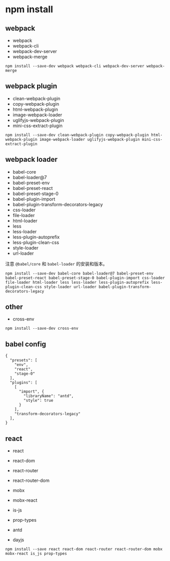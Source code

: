 # npm install

## webpack

+ webpack
+ webpack-cli
+ webpack-dev-server
+ webpack-merge
```
npm install --save-dev webpack webpack-cli webpack-dev-server webpack-merge
```

## webpack plugin

+ clean-webpack-plugin
+ copy-webpack-plugin
+ html-webpack-plugin
+ image-webpack-loader
+ uglifyjs-webpack-plugin
+ mini-css-extract-plugin

```
npm install --save-dev clean-webpack-plugin copy-webpack-plugin html-webpack-plugin image-webpack-loader uglifyjs-webpack-plugin mini-css-extract-plugin
```

## webpack loader

+ babel-core
+ babel-loader@7
+ babel-preset-env
+ babel-preset-react
+ babel-preset-stage-0
+ babel-plugin-import
+ babel-plugin-transform-decorators-legacy
+ css-loader
+ file-loader
+ html-loader
+ less
+ less-loader
+ less-plugin-autoprefix
+ less-plugin-clean-css
+ style-loader
+ url-loader

注意 `@babel/core` 和 `babel-loader` 的安装和版本。

```
npm install --save-dev babel-core babel-loader@7 babel-preset-env babel-preset-react babel-preset-stage-0 babel-plugin-import css-loader file-loader html-loader less less-loader less-plugin-autoprefix less-plugin-clean-css style-loader url-loader babel-plugin-transform-decorators-legacy
```

## other

+ cross-env

```
npm install --save-dev cross-env
```

## babel config

```
{
  "presets": [
    "env",
    "react",
    "stage-0"
  ],
  "plugins": [
    [
      "import", {
        "libraryName": "antd",
        "style": true
      }
    ],
    "transform-decorators-legacy"
  ],
}
```

## react

+ react
+ react-dom
+ react-router
+ react-router-dom
+ mobx
+ mobx-react
+ is-js
+ prop-types

+ antd
+ dayjs

```
npm install --save react react-dom react-router react-router-dom mobx mobx-react is_js prop-types
```
